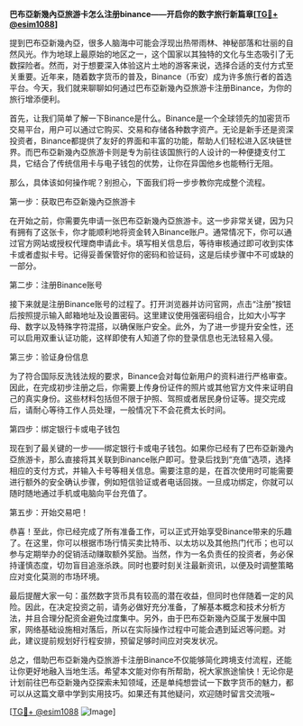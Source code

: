 **巴布亞新幾內亞旅游卡怎么注册binance——开启你的数字旅行新篇章[[TG💪+ @esim1088](https://t.me/s/esim1088)]**

提到巴布亞新幾內亞，很多人脑海中可能会浮现出热带雨林、神秘部落和壮丽的自然风光。作为地球上最原始的地区之一，这个国家以其独特的文化与生态吸引了无数探险者。然而，对于想要深入体验这片土地的游客来说，选择合适的支付方式至关重要。近年来，随着数字货币的普及，Binance（币安）成为许多旅行者的首选平台。今天，我们就来聊聊如何通过巴布亞新幾內亞旅游卡注册Binance，为你的旅行增添便利。

首先，让我们简单了解一下Binance是什么。Binance是一个全球领先的加密货币交易平台，用户可以通过它购买、交易和存储各种数字资产。无论是新手还是资深投资者，Binance都提供了友好的界面和丰富的功能，帮助人们轻松进入区块链世界。而巴布亞新幾內亞旅游卡则是专为前往该国旅行的人设计的一种便捷支付工具，它结合了传统信用卡与电子钱包的优势，让你在异国他乡也能畅行无阻。

那么，具体该如何操作呢？别担心，下面我们将一步步教你完成整个流程。

第一步：获取巴布亞新幾內亞旅游卡

在开始之前，你需要先申请一张巴布亞新幾內亞旅游卡。这一步非常关键，因为只有拥有了这张卡，你才能顺利地将资金转入Binance账户。通常情况下，你可以通过官方网站或授权代理商申请此卡。填写相关信息后，等待审核通过即可收到实体卡或者虚拟卡号。记得妥善保管好你的密码和验证码，这是后续步骤中不可或缺的一部分。

第二步：注册Binance账号

接下来就是注册Binance账号的过程了。打开浏览器并访问官网，点击“注册”按钮后按照提示输入邮箱地址及设置密码。这里建议使用强密码组合，比如大小写字母、数字以及特殊字符混搭，以确保账户安全。此外，为了进一步提升安全性，还可以启用双重认证功能，这样即使有人知道了你的登录信息也无法轻易入侵。

第三步：验证身份信息

为了符合国际反洗钱法规的要求，Binance会对每位新用户的资料进行严格审查。因此，在完成初步注册之后，你需要上传身份证件的照片或其他官方文件来证明自己的真实身份。这些材料包括但不限于护照、驾照或者居民身份证等。提交完成后，请耐心等待工作人员处理，一般情况下不会花费太长时间。

第四步：绑定银行卡或电子钱包

现在到了最关键的一步——绑定银行卡或电子钱包。如果你已经有了巴布亞新幾內亞旅游卡，那么直接将其关联到Binance账户即可。登录后找到“充值”选项，选择相应的支付方式，并输入卡号等相关信息。需要注意的是，在首次使用时可能需要进行额外的安全确认步骤，例如短信验证或者电话回拨。一旦成功绑定，你就可以随时随地通过手机或电脑向平台充值了。

第五步：开始交易吧！

恭喜！至此，你已经完成了所有准备工作，可以正式开始享受Binance带来的乐趣了。在这里，你可以根据市场行情买卖比特币、以太坊以及其他热门代币；也可以参与定期举办的促销活动赚取额外奖励。当然，作为一名负责任的投资者，务必保持谨慎态度，切勿盲目追涨杀跌。同时也要时刻关注最新资讯，以便及时调整策略应对变化莫测的市场环境。

最后提醒大家一句：虽然数字货币具有较高的潜在收益，但同时也伴随着一定的风险。因此，在决定投资之前，请务必做好充分准备，了解基本概念和技术分析方法，并且合理分配资金避免过度集中。另外，由于巴布亞新幾內亞属于发展中国家，网络基础设施相对落后，所以在实际操作过程中可能会遇到延迟等问题。对此，建议提前规划好行程安排，预留足够时间应对突发状况。

总之，借助巴布亞新幾內亞旅游卡注册Binance不仅能够简化跨境支付流程，还能让你更好地融入当地生活。希望本文能对你有所帮助，祝大家旅途愉快！无论你是计划前往巴布亞新幾內亞探索未知领域，还是单纯想尝试一下数字货币的魅力，都可以从这篇文章中学到实用技巧。如果还有其他疑问，欢迎随时留言交流哦~

[[TG💪+ @esim1088](https://t.me/s/esim1088) ![Image](https://i.postimg.cc/4NQfJmqS/Snipaste-2025-05-13-00-14-12.png)]